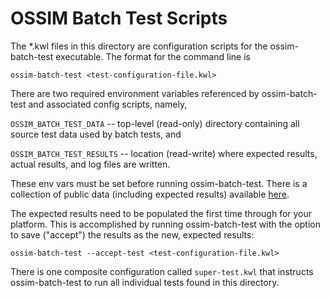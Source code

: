 # OSSIM Batch Test Scripts

The *.kwl files in this directory are configuration scripts for the ossim-batch-test executable. The format for the command line is
```
ossim-batch-test <test-configuration-file.kwl>
```
There are two required environment variables referenced by ossim-batch-test and associated config scripts, namely, 

`OSSIM_BATCH_TEST_DATA` -- top-level (read-only) directory containing all source test data used by batch tests, and 

`OSSIM_BATCH_TEST_RESULTS` -- location (read-write) where expected results, actual results, and log files are written.

These env vars must be set before running ossim-batch-test. There is a collection of public data (including expected results) available [here](https://github.com/ossimlabs/ossim-test-data).

The expected results need to be populated the first time through for your platform. This is accomplished by running ossim-batch-test with the option to save ("accept") the results as the new, expected results:

`ossim-batch-test --accept-test <test-configuration-file.kwl>`

There is one composite configuration called `super-test.kwl` that instructs ossim-batch-test to run all individual tests found in this directory. 
